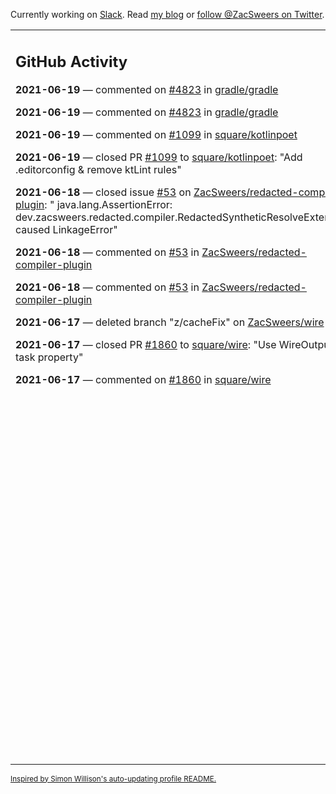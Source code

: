 Currently working on [Slack](https://slack.com/). Read [my blog](https://zacsweers.dev/) or [follow @ZacSweers on Twitter](https://twitter.com/ZacSweers).

<table><tr><td valign="top" width="60%">

## GitHub Activity
<!-- githubActivity starts -->
**2021-06-19** — commented on [#4823](https://github.com/gradle/gradle/issues/4823#issuecomment-864442846) in [gradle/gradle](https://api.github.com/repos/gradle/gradle)

**2021-06-19** — commented on [#4823](https://github.com/gradle/gradle/issues/4823#issuecomment-864414771) in [gradle/gradle](https://api.github.com/repos/gradle/gradle)

**2021-06-19** — commented on [#1099](https://github.com/square/kotlinpoet/pull/1099#issuecomment-864362072) in [square/kotlinpoet](https://api.github.com/repos/square/kotlinpoet)

**2021-06-19** — closed PR [#1099](https://api.github.com/repos/square/kotlinpoet/pulls/1099) to [square/kotlinpoet](https://api.github.com/repos/square/kotlinpoet): "Add .editorconfig & remove ktLint rules"

**2021-06-18** — closed issue [#53](https://api.github.com/repos/ZacSweers/redacted-compiler-plugin/issues/53) on [ZacSweers/redacted-compiler-plugin](https://api.github.com/repos/ZacSweers/redacted-compiler-plugin): " java.lang.AssertionError: dev.zacsweers.redacted.compiler.RedactedSyntheticResolveExtension caused LinkageError"

**2021-06-18** — commented on [#53](https://github.com/ZacSweers/redacted-compiler-plugin/issues/53#issuecomment-864329467) in [ZacSweers/redacted-compiler-plugin](https://api.github.com/repos/ZacSweers/redacted-compiler-plugin)

**2021-06-18** — commented on [#53](https://github.com/ZacSweers/redacted-compiler-plugin/issues/53#issuecomment-864235983) in [ZacSweers/redacted-compiler-plugin](https://api.github.com/repos/ZacSweers/redacted-compiler-plugin)

**2021-06-17** — deleted branch "z/cacheFix" on [ZacSweers/wire](https://api.github.com/repos/ZacSweers/wire)

**2021-06-17** — closed PR [#1860](https://api.github.com/repos/square/wire/pulls/1860) to [square/wire](https://api.github.com/repos/square/wire): "Use WireOutput for task property"

**2021-06-17** — commented on [#1860](https://github.com/square/wire/pull/1860#issuecomment-863398350) in [square/wire](https://api.github.com/repos/square/wire)
<!-- githubActivity ends -->
</td><td valign="top" width="40%">

## On My Blog
<!-- blog starts -->
**2021-06-14** — [How I Work](https://www.zacsweers.dev/how-i-work/)

**2021-02-02** — [Disposables Can Cause Memory Leaks](https://www.zacsweers.dev/disposables-can-cause-memory-leaks/)

**2021-01-29** — [Kapt's Hidden Test Costs](https://www.zacsweers.dev/kapts-hidden-test-costs/)

**2020-07-13** — [Time in UI Programming](https://www.zacsweers.dev/time-in-ui/)

**2020-07-08** — [Tick Tock: Desugaring and Timezones](https://www.zacsweers.dev/ticktock-desugaring-timezones/)

**2020-06-11** — [Kotlin Symbol Processing: Early Thoughts](https://www.zacsweers.dev/kotlin-symbol-processor-early-thoughts/)

**2020-05-01** — [Dagger Party Tricks: Extension Functions](https://www.zacsweers.dev/dagger-party-tricks-extension-functions/)

**2020-04-03** — [Making My WFH Life Bearable](https://www.zacsweers.dev/making-wfh-life-bearable/)

**2020-03-16** — [Android's Built-in ProGuard Rules: The Missing Guide](https://www.zacsweers.dev/android-proguard-rules/)

**2020-03-09** — [Stories from Josephine](https://www.zacsweers.dev/stories-from-josephine/)
<!-- blog ends -->
More on [zacsweers.dev](https://zacsweers.dev/)
</td></tr></table>

<sub><a href="https://simonwillison.net/2020/Jul/10/self-updating-profile-readme/">Inspired by Simon Willison's auto-updating profile README.</a></sub>